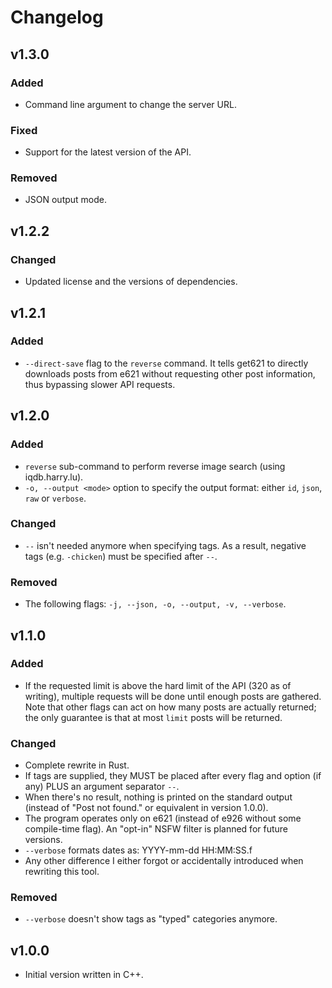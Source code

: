 # Changelog

## v1.3.0

### Added

- Command line argument to change the server URL.

### Fixed

- Support for the latest version of the API.

### Removed

- JSON output mode.

## v1.2.2

### Changed

- Updated license and the versions of dependencies.

## v1.2.1

### Added

- `--direct-save` flag to the `reverse` command. It tells get621 to directly
  downloads posts from e621 without requesting other post information, thus
  bypassing slower API requests.

## v1.2.0

### Added

- `reverse` sub-command to perform reverse image search (using iqdb.harry.lu).
- `-o, --output <mode>` option to specify the output format: either `id`,
  `json`, `raw` or `verbose`.

### Changed

- `--` isn't needed anymore when specifying tags. As a result, negative tags
  (e.g. `-chicken`) must be specified after `--`.

### Removed

- The following flags: `-j, --json, -o, --output, -v, --verbose`.

## v1.1.0

### Added

- If the requested limit is above the hard limit of the API (320 as of writing),
  multiple requests will be done until enough posts are gathered. Note that
  other flags can act on how many posts are actually returned; the only
  guarantee is that at most `limit` posts will be returned.

### Changed

- Complete rewrite in Rust.
- If tags are supplied, they MUST be placed after every flag and option (if any)
  PLUS an argument separator `--`.
- When there's no result, nothing is printed on the standard output (instead of
  "Post not found." or equivalent in version 1.0.0).
- The program operates only on e621 (instead of e926 without some compile-time
  flag). An "opt-in" NSFW filter is planned for future versions.
- `--verbose` formats dates as: YYYY-mm-dd HH:MM:SS.f
- Any other difference I either forgot or accidentally introduced when rewriting
  this tool.

### Removed

- `--verbose` doesn't show tags as "typed" categories anymore.

## v1.0.0

- Initial version written in C++.
